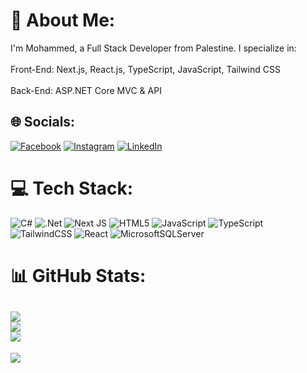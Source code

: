# 💫 About Me:
I'm Mohammed, a Full Stack Developer from Palestine. I specialize in:<br><br>Front-End: Next.js, React.js, TypeScript, JavaScript, Tailwind CSS<br><br>Back-End: ASP.NET Core MVC & API


## 🌐 Socials:
[![Facebook](https://img.shields.io/badge/Facebook-%231877F2.svg?logo=Facebook&logoColor=white)](https://facebook.com/https://www.facebook.com/profile.php?id=100056853830756) [![Instagram](https://img.shields.io/badge/Instagram-%23E4405F.svg?logo=Instagram&logoColor=white)](https://instagram.com/https://www.instagram.com/ii8i8j?igsh=MWFxd3U0bmFiOHNteQ==) [![LinkedIn](https://img.shields.io/badge/LinkedIn-%230077B5.svg?logo=linkedin&logoColor=white)](https://linkedin.com/in/https://www.linkedin.com/in/mohamed-faraj-allah-86277a341/) 


# 💻 Tech Stack:
![C#](https://img.shields.io/badge/c%23-%23239120.svg?style=for-the-badge&logo=csharp&logoColor=white) ![.Net](https://img.shields.io/badge/.NET-5C2D91?style=for-the-badge&logo=.net&logoColor=white) ![Next JS](https://img.shields.io/badge/Next-black?style=for-the-badge&logo=next.js&logoColor=white) ![HTML5](https://img.shields.io/badge/html5-%23E34F26.svg?style=for-the-badge&logo=html5&logoColor=white) ![JavaScript](https://img.shields.io/badge/javascript-%23323330.svg?style=for-the-badge&logo=javascript&logoColor=%23F7DF1E) ![TypeScript](https://img.shields.io/badge/typescript-%23007ACC.svg?style=for-the-badge&logo=typescript&logoColor=white) ![TailwindCSS](https://img.shields.io/badge/tailwindcss-%2338B2AC.svg?style=for-the-badge&logo=tailwind-css&logoColor=white) ![React](https://img.shields.io/badge/react-%2320232a.svg?style=for-the-badge&logo=react&logoColor=%2361DAFB) ![MicrosoftSQLServer](https://img.shields.io/badge/Microsoft%20SQL%20Server-CC2927?style=for-the-badge&logo=microsoft%20sql%20server&logoColor=white)
# 📊 GitHub Stats:
![](https://github-readme-stats.vercel.app/api?username=Mohammed-FA&theme=dark&hide_border=false&include_all_commits=false&count_private=false)<br/>
![](https://nirzak-streak-stats.vercel.app/?user=Mohammed-FA&theme=dark&hide_border=false)<br/>
![](https://github-readme-stats.vercel.app/api/top-langs/?username=Mohammed-FA&theme=dark&hide_border=false&include_all_commits=false&count_private=false&layout=compact)
---
[![](https://visitcount.itsvg.in/api?id=ii8i8j&icon=0&color=0)](https://visitcount.itsvg.in)

<!-- Proudly created with GPRM ( https://gprm.itsvg.in ) -->
